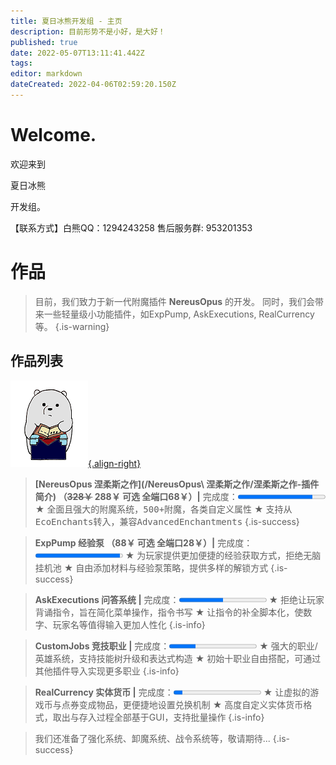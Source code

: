 ```yaml
---
title: 夏日冰熊开发组 - 主页
description: 目前形势不是小好，是大好！
published: true
date: 2022-05-07T13:11:41.442Z
tags: 
editor: markdown
dateCreated: 2022-04-06T02:59:20.150Z
---
```


<h1 class="welcome_title">Welcome.</h1>
<p class="unchangedline">欢迎来到</p><p class="group_welcome">夏日冰熊</p><p class="unchangedline">开发组。</p></p>
<p class="unchangedline"><p class="author">【联系方式】白熊QQ：1294243258 售后服务群: 953201353</p>


# 作品
> 目前，我们致力于新一代附魔插件 **NereusOpus** 的开发。
> 同时，我们会带来一些轻量级小功能插件，如ExpPump, AskExecutions, RealCurrency等。
{.is-warning}
## 作品列表
<a href="/NereusOpus涅柔斯之作/涅柔斯之作-插件简介">![nereusopus_logo-小.png](/nereusopus/nereusopus_logo-小.png){.align-right}</a>
> **[NereusOpus 涅柔斯之作](/NereusOpus\ 涅柔斯之作/涅柔斯之作-插件简介) （~~328￥~~ 288￥ 可选 全端口68￥）|** 完成度：<progress value="85" max="100" contenteditable="false"></progress>
★ <samp>全面且强大的附魔系统，500+附魔，各类自定义属性</samp>
★ <samp>支持从EcoEnchants转入，兼容AdvancedEnchantments</samp>
{.is-success}

> **ExpPump 经验泵 （88￥ 可选 全端口28￥）|** 完成度：<progress value="97" max="100" contenteditable="false"></progress>
★ <samp>为玩家提供更加便捷的经验获取方式，拒绝无脑挂机池</samp>
★ <samp>自由添加材料与经验泵策略，提供多样的解锁方式</samp>
{.is-success}

> **AskExecutions 问答系统 |** 完成度：<progress value="50" max="100" contenteditable="false"></progress>
★ 拒绝让玩家背诵指令，旨在简化菜单操作，指令书写
★ 让指令的补全脚本化，使数字、玩家名等值得输入更加人性化
{.is-info}

> **CustomJobs 竞技职业 |** 完成度：<progress value="30" max="100" contenteditable="false"></progress>
★ 强大的职业/英雄系统，支持技能树升级和表达式构造
★ 初始十职业自由搭配，可通过其他插件导入实现更多职业
{.is-info}

> **RealCurrency 实体货币 |** 完成度：<progress value="10" max="100" contenteditable="false"></progress>
★ 让虚拟的游戏币与点券变成物品，更便捷地设置兑换机制
★ 高度自定义实体货币格式，取出与存入过程全部基于GUI，支持批量操作
{.is-info}

> 我们还准备了强化系统、卸魔系统、战令系统等，敬请期待...
{.is-success}


